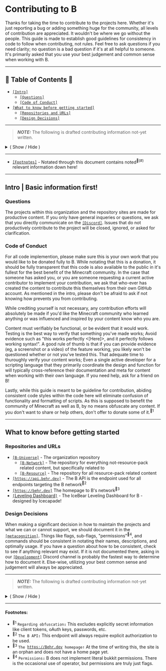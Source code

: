 # **Contributing to B**

Thanks for taking the time to contribute to the projects here. Whether it's just reporting a bug or adding something huge for the community, all levels of contribution are appreciated. It wouldn't be where we go without the people. This guide is made to establish good guidelines for consistency in code to follow when contributing, not rules. Feel free to ask questions if you need clarity; no question is a bad question if it's at all helpful to someone. It's primarily asked that you use your best judgement and common sense when working with B.

---

## 🌮 **Table of Contents** 🌮

- [`[Intro]`](https://github.com/bUniverse/b-network/blob/master/contributing.md#intro)
  - [`[Questions]`](https://github.com/bUniverse/b-network/blob/master/contributing.md#questions)
  - [`[Code of Conduct]`](https://github.com/bUniverse/b-network/blob/master/contributing.md#Code&20of&20Conduct)
- [`[What to know before getting started]`](https://github.com/bUniverse/b-network/blob/master/contributing.md#What&20to&20know&20before&20getting&20started)
  - [`[Repositories and URLs]`]()
  - [`[Design Decisions]`]()

--- 
> **_NOTE:_** The following is drafted contributing information not-yet written.
  <details>
  <summary> ( Show / Hide ) </summary>

- [`[How can I contribute?]`]()
  - [`[Reporting bugs]`]()
  - [`[Suggesting enhancements]`]()
  - [`[Your first code contribution]`]()
  - [`[Issues]`]()
  - [`[Pull requests]`]()
- [`[Styleguides]`]()
  - [`[Grammar and verbiage]`]()
  - [`[Git commit messages]`]()
  - [`[Specs styleguide]`]()
  - [`[Documentation styleguide]`]()
- [`[Additional notes]`]()
  - [`[Issue and pull request labels]`]()
</details>

---

- [`[Footnotes]`](https://github.com/bUniverse/b-network/blob/master/contributing.md#footnotes) - Notated through this document contains noted<sup>🌮(#)</sup> relevant information down here!

<!--

placeholder note: https://github.com/bUniverse/b-network/blob/master/contributing.md#
  - [`[]`]()

 -->
---

## **Intro | Basic information first!**

### **Questions**

The projects within this organization and the repository sites are made for productive content. If you only have general inqueries or questions, we ask that you directly communicate on the [`[Discord]`](https://behr.dev/Discord). Issues that do not productively contribute to the project will be closed, ignored, or asked for clarification.

### **Code of Conduct**

For all code implemention, please make sure this is your own work that you would like to be donated fully to B. While notating that this is a donation, it should be fully transparent that this code is also available to the public in it's fullest for the best benefit of the Minecraft community. In the case that someone has asked you, or you are someone requesting a current active contributor to implement your contribution, we ask that who-ever has created the content to contribute this themselves from their own GitHub account. As mentioned in the intro, please don't be afraid to ask if not knowing how prevents you from contributing.

While crediting yourself is not necessary, any contribution efforts will absolutely be made if you'd like the Minecraft community who learned anything or was influenced and inspired by your content know who you are. 

Content must verifiably be functional, or be evident that it would work. Testing is the best way to verify that something you've made works; Avoid evidence such as "this works perfectly <[Here]>, and it perfectly follows working syntax!". A good rule of thumb is that if you can provide evidence (eg, a screenshot or a video) of the feature working, you likely won't be questioned whether or not you've tested this. That adequate time to thuroughly verify your content works; Even a single active developer for a scripting language that they primarily coordinate the design and function for will typically cross-reference their documentation and meta for content when working with their own language. If you need help, ask for a friend on B!

Lastly, while this guide is meant to be guideline for contribution, abiding consistent code styles within the code here will eliminate confusion of functionality and formatting of scripts. As this is supposed to benefit the community of Minecraft as well as B, by no means obfuscate any content. If you don't want to share or help others, don't offer to donate some of it.<sup>🌮1</sup>

---

## **What to know before getting started**

### **Repositories and URLs**

- [`[B-Universe]`](https://github.com/b-Universe) - The organization repository
  - [`[B-Network]`](https://github.com/b-Universe/b-network) - The repository for everything not-resource-pack related content, but specifically related to 
  - [`[B-Resource]`](https://github.com/b-Universe/b-resource) - The repository for all resource-pack related content
- [`[`<u>`https://api.behr.dev`</u>`]`](https://api.behr.dev/) - The B API is the endpoint used for all endpoints targeting the B network<sup>🌮2</sup>
- [`[`<u>`https://behr.dev`</u>`]`](https://behr.dev) The homepage to B's network<sup>🌮3</sup>
- [`[`Leveling Dashboard`]`](https://stat.icecapa.de/grafana/public-dashboards/90a220f38928488a8a091d7f377b4548?orgId=1) - The IceBear Leveling Dashboard for B - designed by Icecapade!

### **Design Decisions**

When making a significant decision in how to maintain the projects and what we can or cannot support, we should document it in the [`[metacognition]`](https://github.com/b-Universe/b-network/blob/main/metacognition.md). Things like flags, sub-flags, "permissions"<sup>🌮4</sup>, and commands should be consistent in notating their names, descriptions, and optimally usage. If you have a question about how to be consistent, check to see if anything relevant may exist. If it is not documented there, asking in our [`[Development]`](https://discord.com/channels/901618453356630046/901618453746712656) Discord channel is probably the fastest way to determine how to document it. Else-wise, utilizing your best common sense and judgement will always be appreciated.

---
  <!-- below is drafted placeholders -->
> **_NOTE:_** The following is drafted contributing information not-yet written.

<details>

<summary>( Show / Hide )</summary>  

## **How can I contribute?**
### **Reporting bugs**
### **Suggesting enhancements**
### **Your first code contribution**
### **Issues**
### **Pull requests**

---

## **Styleguides**
### **Grammar and verbiage**
### **Git commit messages**
### **Specs styleguide**
### **Documentation styleguide**

---

## **Additional notes**

### **Issue and pull request labels**

</details>

---

#### **Footnotes**:
- <sup>🌮1</sup> `Regarding obfuscation`**`:`** This excludes explicitly secret information like client tokens, oAuth keys, passwords, etc.
- <sup>🌮2</sup> `The B API`**`:`** This endpoint will always require explicit authorization to be used.
- <sup>🌮3</sup> `The `<u>`https://Behr.dev`</u>` homepage`**`:`** At the time of writing this, the site is an orphan and does not have a home page yet.
- <sup>🌮4</sup> `Permissions`**`:`** B does not implement literal bukkit permissions. There is the occasional use of operator, but permissions are truly just flags.
  <!-- below is drafted placeholders
- <sup>🌮5</sup> `header`**`:`** text
- <sup>🌮6</sup> `header`**`:`** text
- <sup>🌮7</sup> `header`**`:`** text
- <sup>🌮8</sup> `header`**`:`** text
- <sup>🌮9</sup> `header`**`:`** text
- <sup>🌮10</sup> `header`**`:`** text
 -->

